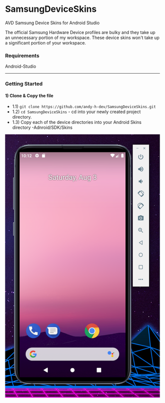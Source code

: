 # SamsungDeviceSkins
AVD Samsung Device Skins for Android Studio

The official Samsung Hardware Device profiles are bulky and they take up an unnecessary portion of my workspace. 
These device skins won't take up a significant portion of your workspace.

### Requirements

Android-Studio

---


### Getting Started


#### 1) Clone & Copy the file

- 1.1) `git clone https://github.com/andy-h-dev/SamsungDeviceSkins.git`
- 1.2) `cd SamsungDeviceSkins` - cd into your newly created project directory.
- 1.3) Copy each of the device directories into your Android Skins directory -Adnroid/SDK/Skins

![](S10eDevice.png)

